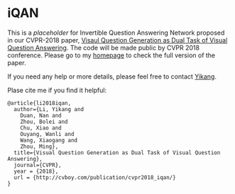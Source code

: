 # iQAN
This is a *placeholder* for Invertible Question Answering Network proposed in our CVPR-2018 paper, [Visaul Question Generation as Dual Task of Visual Question Answering](http://cvboy.com/publication/cvpr2018_iqan/). The code will be made public by CVPR 2018 conference.  Please go to my [homepage](http://cvboy.com/publication/cvpr2018_iqan/) to check the full version of the paper. 

If you need any help or more details, please feel free to contact [Yikang](mailto:allen.li.thu@gmail.com).

Plase cite me if you find it helpful:
```
@article{li2018iqan,
  author={Li, Yikang and 
    Duan, Nan and 
    Zhou, Bolei and 
    Chu, Xiao and 
    Ouyang, Wanli and 
    Wang, Xiaogang and
    Zhou, Ming},
  title={Visual Question Generation as Dual Task of Visual Question Answering},
  journal={CVPR},
  year = {2018},
  url = {http://cvboy.com/publication/cvpr2018_iqan/}
}
```
